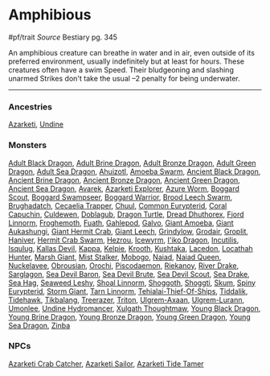 # Amphibious
#pf/trait 
*Source* Bestiary pg. 345

An amphibious creature can breathe in water and in air, even outside of its preferred environment, usually indefinitely but at least for hours. These creatures often have a swim Speed. Their bludgeoning and slashing unarmed Strikes don't take the usual –2 penalty for being underwater.

---

### Ancestries
[Azarketi](Azarketi), [Undine](Undine)

### Monsters
[Adult Black Dragon](Adult%20Black%20Dragon), [Adult Brine Dragon](Adult%20Brine%20Dragon), [Adult Bronze Dragon](Adult%20Bronze%20Dragon), [Adult Green Dragon](Adult%20Green%20Dragon), [Adult Sea Dragon](Adult%20Sea%20Dragon), [Ahuizotl](Ahuizotl), [Amoeba Swarm](Amoeba%20Swarm), [Ancient Black Dragon](Ancient%20Black%20Dragon), [Ancient Brine Dragon](Ancient%20Brine%20Dragon), [Ancient Bronze Dragon](Ancient%20Bronze%20Dragon), [Ancient Green Dragon](Ancient%20Green%20Dragon), [Ancient Sea Dragon](Ancient%20Sea%20Dragon), [Avarek](Avarek), [Azarketi Explorer](Azarketi%20Explorer), [Azure Worm](Azure%20Worm), [Boggard Scout](Boggard%20Scout), [Boggard Swampseer](Boggard%20Swampseer), [Boggard Warrior](Boggard%20Warrior), [Brood Leech Swarm](Brood%20Leech%20Swarm), [Brughadatch](Brughadatch), [Cecaelia Trapper](Cecaelia%20Trapper), [Chuul](Chuul), [Common Eurypterid](Common%20Eurypterid), [Coral Capuchin](Coral%20Capuchin), [Culdewen](Culdewen), [Doblagub](Doblagub), [Dragon Turtle](Dragon%20Turtle), [Dread Dhuthorex](Dread%20Dhuthorex), [Fjord Linnorm](Fjord%20Linnorm), [Froghemoth](Froghemoth), [Fuath](Fuath), [Gahlepod](Gahlepod), [Galvo](Galvo), [Giant Amoeba](Giant%20Amoeba), [Giant Aukashungi](Giant%20Aukashungi), [Giant Hermit Crab](Giant%20Hermit%20Crab), [Giant Leech](Giant%20Leech), [Grindylow](Grindylow), [Grodair](Grodair), [Groplit](Groplit), [Haniver](Haniver), [Hermit Crab Swarm](Hermit%20Crab%20Swarm), [Hezrou](Hezrou), [Icewyrm](Icewyrm), [I'iko Dragon](I'iko%20Dragon), [Incutilis](Incutilis), [Isqulug](Isqulug), [Kallas Devil](Kallas%20Devil), [Kappa](Kappa), [Kelpie](Kelpie), [Krooth](Krooth), [Kushtaka](Kushtaka), [Lacedon](Lacedon), [Locathah Hunter](Locathah%20Hunter), [Marsh Giant](Marsh%20Giant), [Mist Stalker](Mist%20Stalker), [Mobogo](Mobogo), [Naiad](Naiad), [Naiad Queen](Naiad%20Queen), [Nuckelavee](Nuckelavee), [Obrousian](Obrousian), [Orochi](Orochi), [Piscodaemon](Piscodaemon), [Riekanoy](Riekanoy), [River Drake](River%20Drake), [Sarglagon](Sarglagon), [Sea Devil Baron](Sea%20Devil%20Baron), [Sea Devil Brute](Sea%20Devil%20Brute), [Sea Devil Scout](Sea%20Devil%20Scout), [Sea Drake](Sea%20Drake), [Sea Hag](Sea%20Hag), [Seaweed Leshy](Seaweed%20Leshy), [Shoal Linnorm](Shoal%20Linnorm), [Shoggoth](Shoggoth), [Shoggti](Shoggti), [Skum](Skum), [Spiny Eurypterid](Spiny%20Eurypterid), [Storm Giant](Storm%20Giant), [Tarn Linnorm](Tarn%20Linnorm), [Tehialai-Thief-Of-Ships](Tehialai-Thief-Of-Ships), [Tiddalik](Tiddalik), [Tidehawk](Tidehawk), [Tikbalang](Tikbalang), [Treerazer](Treerazer), [Triton](Triton), [Ulgrem-Axaan](Ulgrem-Axaan), [Ulgrem-Lurann](Ulgrem-Lurann), [Umonlee](Umonlee), [Undine Hydromancer](Undine%20Hydromancer), [Xulgath Thoughtmaw](Xulgath%20Thoughtmaw), [Young Black Dragon](Young%20Black%20Dragon), [Young Brine Dragon](Young%20Brine%20Dragon), [Young Bronze Dragon](Young%20Bronze%20Dragon), [Young Green Dragon](Young%20Green%20Dragon), [Young Sea Dragon](Young%20Sea%20Dragon), [Zinba](Zinba)

### NPCs
[Azarketi Crab Catcher](Azarketi%20Crab%20Catcher), [Azarketi Sailor](Azarketi%20Sailor), [Azarketi Tide Tamer](Azarketi%20Tide%20Tamer)